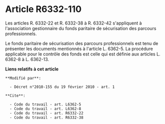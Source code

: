 # Article R6332-110

Les articles R. 6332-22 et R. 6332-38 à R. 6332-42 s'appliquent à l'association gestionnaire du fonds paritaire de
sécurisation des parcours professionnels. 

Le fonds paritaire de sécurisation des parcours professionnels est tenu de présenter les documents mentionnés à l'article L.
6362-5. La procédure applicable pour le contrôle des fonds est celle qui est définie aux articles L. 6362-8 à L. 6362-13.

**Liens relatifs à cet article**

	**Modifié par**:

	  - Décret n°2010-155 du 19 février 2010 - art. 1

	**Cite**:

	  - Code du travail - art. L6362-5
	  - Code du travail - art. L6362-8
	  - Code du travail - art. R6332-22
	  - Code du travail - art. R6332-38
